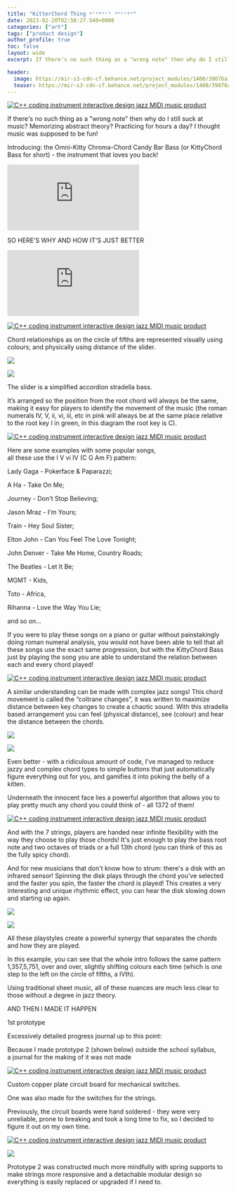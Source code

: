 ```yaml
---
title: "KitterChord Thing ᵖʳᵒᵈᵘᶜᵗ ᵈᵉˢᶦᵍⁿ"
date: 2023-02-20T02:58:27.548+0000
categories: ["art"]
tags: ["product design"]
author_profile: true
toc: false
layout: wide
excerpt: If there's no such thing as a "wrong note" then why do I still suck at music? Memorizing abstract theory? Practicing for hours a day? I thought music was supposed to be fun!

header:
  image: https://mir-s3-cdn-cf.behance.net/project_modules/1400/39076a166425909.64b3a8abc18d5.png)](https://www.behance.net/gallery/166425909/KittyChord-Bass-/modules/990722831
  teaser: https://mir-s3-cdn-cf.behance.net/project_modules/1400/39076a166425909.64b3a8abc18d5.png)](https://www.behance.net/gallery/166425909/KittyChord-Bass-/modules/990722831
---
```


[![C++ coding instrument interactive design jazz MIDI music product](https://mir-s3-cdn-cf.behance.net/project_modules/1400/39076a166425909.64b3a8abc18d5.png)](https://www.behance.net/gallery/166425909/KittyChord-Bass-/modules/990722831)

If there's no such thing as a "wrong note" then why do I still suck at music? Memorizing abstract theory? Practicing for hours a day? I thought music was supposed to be fun!

Introducing: the Omni-Kitty Chroma-Chord Candy Bar Bass (or KittyChord Bass for short) - the instrument that loves you back!

<iframe src="https://www.youtube.com/embed/hOqqhYsUClU?controls=0" title="Project Embed Content" frameborder="0" allowfullscreen="" sandbox="allow-same-origin allow-scripts allow-pointer-lock allow-forms" loading="lazy" fetchpriority="auto"></iframe>

SO HERE'S WHY AND HOW IT'S JUST BETTER

<iframe src="https://www.youtube.com/embed/C2Zor4q_8nk" title="Project Embed Content" frameborder="0" allowfullscreen="" sandbox="allow-same-origin allow-scripts allow-pointer-lock allow-forms" loading="lazy" fetchpriority="auto"></iframe>

[![C++ coding instrument interactive design jazz MIDI music product](https://mir-s3-cdn-cf.behance.net/project_modules/source/56bbf1166425909.64ca1d102e610.png)](https://www.behance.net/gallery/166425909/KittyChord-Bass-/modules/998205713)

Chord relationships as on the circle of fifths are represented visually using colours; and physically using distance of the slider.  

![](https://mir-s3-cdn-cf.behance.net/project_modules/disp_webp/77947f166425909.64ca1e592f30a.png)

![](https://mir-s3-cdn-cf.behance.net/project_modules/1400/387d25166425909.64ca67c72aad1.png)

The slider is a simplified accordion stradella bass.

It’s arranged so the position from the root chord will always be the same, making it easy for players to identify the movement of the music (the roman numerals IV, V, ii, vi, iii, etc in pink will always be at the same place relative to the root key I in green, in this diagram the root key is C).

[![C++ coding instrument interactive design jazz MIDI music product](https://mir-s3-cdn-cf.behance.net/project_modules/source/18bff3166425909.64ca1e59a42fe.png)](https://www.behance.net/gallery/166425909/KittyChord-Bass-/modules/998208549)

Here are some examples with some popular songs,  
all these use the I V vi IV (C G Am F) pattern:

Lady Gaga - Pokerface & Paparazzi;

A Ha - Take On Me;

Journey - Don't Stop Believing;

Jason Mraz - I'm Yours;

Train - Hey Soul Sister;

Elton John - Can You Feel The Love Tonight;

John Denver - Take Me Home, Country Roads;

The Beatles - Let It Be;

MGMT - Kids,

Toto - Africa,

Rihanna - Love the Way You Lie;

and so on...

If you were to play these songs on a piano or guitar without painstakingly doing roman numeral analysis, you would not have been able to tell that all these songs use the exact same progression, but with the KittyChord Bass just by playing the song you are able to understand the relation between each and every chord played!

[![C++ coding instrument interactive design jazz MIDI music product](https://mir-s3-cdn-cf.behance.net/project_modules/max_1200/527295166425909.64ca1f119f289.png)](https://www.behance.net/gallery/166425909/KittyChord-Bass-/modules/998209911)

A similar understanding can be made with complex jazz songs! This chord movement is called the “coltrane changes”, it was written to maximize distance between key changes to create a chaotic sound. With this stradella based arrangement you can feel (physical distance), see (colour) and hear the distance between the chords.  

![](https://mir-s3-cdn-cf.behance.net/project_modules/1400/a08ce0166425909.64ca67c85ff27.png)

![](https://mir-s3-cdn-cf.behance.net/project_modules/max_1200_webp/888493166425909.64ca1f0f2c056.png)

Even better - with a ridiculous amount of code, I've managed to reduce jazzy and complex chord types to simple buttons that just automatically figure everything out for you, and gamifies it into poking the belly of a kitten.

Underneath the innocent face lies a powerful algorithm that allows you to play pretty much any chord you could think of - all 1372 of them!

[![C++ coding instrument interactive design jazz MIDI music product](https://mir-s3-cdn-cf.behance.net/project_modules/1400/5cde28166425909.64ca67c8b7b8f.png)](https://www.behance.net/gallery/166425909/KittyChord-Bass-/modules/998340379)

And with the 7 strings, players are handed near infinite flexibility with the way they choose to play those chords! It's just enough to play the bass root note and two octaves of triads or a full 13th chord (you can think of this as the fully spicy chord).

And for new musicians that don't know how to strum: there's a disk with an infrared sensor! Spinning the disk plays through the chord you’ve selected and the faster you spin, the faster the chord is played! This creates a very interesting and unique rhythmic effect, you can hear the disk slowing down and starting up again.

![](https://mir-s3-cdn-cf.behance.net/project_modules/max_1200_webp/cd6129166425909.64ca1f113583d.png)

![](https://mir-s3-cdn-cf.behance.net/project_modules/max_1200_webp/944596166425909.64ca1f1136947.png)

All these playstyles create a powerful synergy that separates the chords and how they are played.

In this example, you can see that the whole intro follows the same pattern 1,357,5,751, over and over, slightly shifting colours each time (which is one step to the left on the circle of fifths, a IVth).

Using traditional sheet music, all of these nuances are much less clear to those without a degree in jazz theory.

AND THEN I MADE IT HAPPEN

1st prototype

Excessively detailed progress journal up to this point:

Because I made prototype 2 (shown below) outside the school syllabus, a journal for the making of it was not made

[![C++ coding instrument interactive design jazz MIDI music product](https://mir-s3-cdn-cf.behance.net/project_modules/max_1200/fdfee1166425909.64ca741969e87.png)](https://www.behance.net/gallery/166425909/KittyChord-Bass-/modules/998363951)

Custom copper plate circuit board for mechanical switches.

One was also made for the switches for the strings.

Previously, the circuit boards were hand soldered - they were very unreliable, prone to breaking and took a long time to fix, so I decided to figure it out on my own time.

[![C++ coding instrument interactive design jazz MIDI music product](https://mir-s3-cdn-cf.behance.net/project_modules/max_1200/ca4139166425909.64ca74196af3e.png)](https://www.behance.net/gallery/166425909/KittyChord-Bass-/modules/998363953)

![](https://mir-s3-cdn-cf.behance.net/project_modules/max_1200/803130166425909.64ca7418ef710.png)

Prototype 2 was constructed much more mindfully with spring supports to make strings more responsive and a detachable modular design so everything is easily replaced or upgraded if I need to.